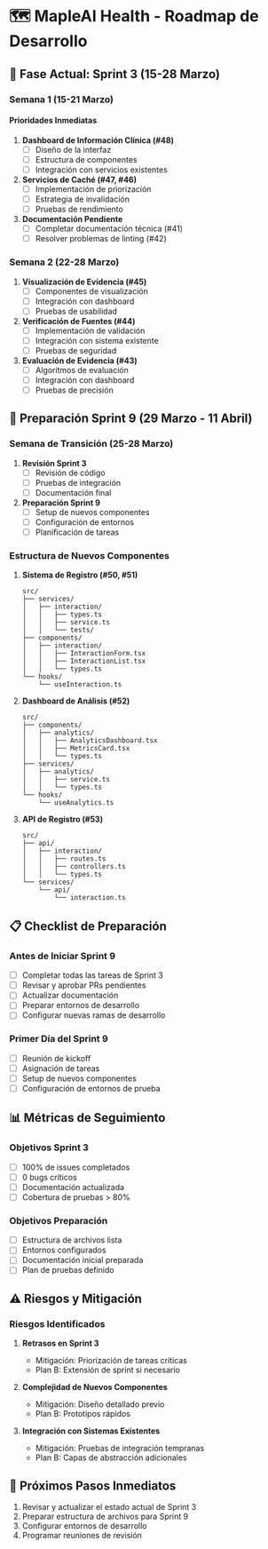 # 🗺️ MapleAI Health - Roadmap de Desarrollo

## 📅 Fase Actual: Sprint 3 (15-28 Marzo)

### Semana 1 (15-21 Marzo)
#### Prioridades Inmediatas
1. **Dashboard de Información Clínica (#48)**
   - [ ] Diseño de la interfaz
   - [ ] Estructura de componentes
   - [ ] Integración con servicios existentes

2. **Servicios de Caché (#47, #46)**
   - [ ] Implementación de priorización
   - [ ] Estrategia de invalidación
   - [ ] Pruebas de rendimiento

3. **Documentación Pendiente**
   - [ ] Completar documentación técnica (#41)
   - [ ] Resolver problemas de linting (#42)

### Semana 2 (22-28 Marzo)
1. **Visualización de Evidencia (#45)**
   - [ ] Componentes de visualización
   - [ ] Integración con dashboard
   - [ ] Pruebas de usabilidad

2. **Verificación de Fuentes (#44)**
   - [ ] Implementación de validación
   - [ ] Integración con sistema existente
   - [ ] Pruebas de seguridad

3. **Evaluación de Evidencia (#43)**
   - [ ] Algoritmos de evaluación
   - [ ] Integración con dashboard
   - [ ] Pruebas de precisión

## 🚀 Preparación Sprint 9 (29 Marzo - 11 Abril)

### Semana de Transición (25-28 Marzo)
1. **Revisión Sprint 3**
   - [ ] Revisión de código
   - [ ] Pruebas de integración
   - [ ] Documentación final

2. **Preparación Sprint 9**
   - [ ] Setup de nuevos componentes
   - [ ] Configuración de entornos
   - [ ] Planificación de tareas

### Estructura de Nuevos Componentes
1. **Sistema de Registro (#50, #51)**
   ```
   src/
   ├── services/
   │   ├── interaction/
   │   │   ├── types.ts
   │   │   ├── service.ts
   │   │   └── tests/
   ├── components/
   │   ├── interaction/
   │   │   ├── InteractionForm.tsx
   │   │   ├── InteractionList.tsx
   │   │   └── types.ts
   └── hooks/
       └── useInteraction.ts
   ```

2. **Dashboard de Análisis (#52)**
   ```
   src/
   ├── components/
   │   ├── analytics/
   │   │   ├── AnalyticsDashboard.tsx
   │   │   ├── MetricsCard.tsx
   │   │   └── types.ts
   ├── services/
   │   ├── analytics/
   │   │   ├── service.ts
   │   │   └── types.ts
   └── hooks/
       └── useAnalytics.ts
   ```

3. **API de Registro (#53)**
   ```
   src/
   ├── api/
   │   ├── interaction/
   │   │   ├── routes.ts
   │   │   ├── controllers.ts
   │   │   └── types.ts
   └── services/
       └── api/
           └── interaction.ts
   ```

## 📋 Checklist de Preparación

### Antes de Iniciar Sprint 9
- [ ] Completar todas las tareas de Sprint 3
- [ ] Revisar y aprobar PRs pendientes
- [ ] Actualizar documentación
- [ ] Preparar entornos de desarrollo
- [ ] Configurar nuevas ramas de desarrollo

### Primer Día del Sprint 9
- [ ] Reunión de kickoff
- [ ] Asignación de tareas
- [ ] Setup de nuevos componentes
- [ ] Configuración de entornos de prueba

## 📊 Métricas de Seguimiento

### Objetivos Sprint 3
- [ ] 100% de issues completados
- [ ] 0 bugs críticos
- [ ] Documentación actualizada
- [ ] Cobertura de pruebas > 80%

### Objetivos Preparación
- [ ] Estructura de archivos lista
- [ ] Entornos configurados
- [ ] Documentación inicial preparada
- [ ] Plan de pruebas definido

## ⚠️ Riesgos y Mitigación

### Riesgos Identificados
1. **Retrasos en Sprint 3**
   - Mitigación: Priorización de tareas críticas
   - Plan B: Extensión de sprint si necesario

2. **Complejidad de Nuevos Componentes**
   - Mitigación: Diseño detallado previo
   - Plan B: Prototipos rápidos

3. **Integración con Sistemas Existentes**
   - Mitigación: Pruebas de integración tempranas
   - Plan B: Capas de abstracción adicionales

## 📅 Próximos Pasos Inmediatos
1. Revisar y actualizar el estado actual de Sprint 3
2. Preparar estructura de archivos para Sprint 9
3. Configurar entornos de desarrollo
4. Programar reuniones de revisión 